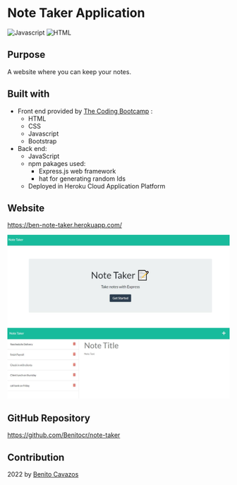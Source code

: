# Note Taker Application
![Javascript](https://img.shields.io/badge/Javascipt-blue) ![HTML](https://img.shields.io/badge/HTML-yellow)

## Purpose
A website where you can keep your notes.

## Built with
* Front end provided by [ The Coding Bootcamp](https://github.com/coding-boot-camp/miniature-eureka) :
  * HTML
  * CSS
  * Javascript
  * Bootstrap
* Back end:
  * JavaScript
  * npm pakages used:
    * Express.js web framework
    * hat for generating random Ids
  * Deployed in Heroku Cloud Application Platform

## Website

https://ben-note-taker.herokuapp.com/

![page of note taker app](images/mokup.JPG)
![page of note Taker app](images/mokup1.JPG)

## GitHub Repository

https://github.com/Benitocr/note-taker

## Contribution
2022  by [Benito Cavazos](https://github.com/Benitocr)
